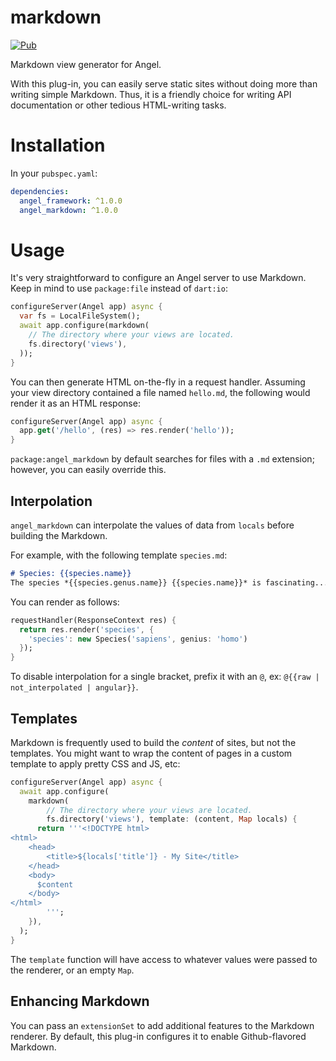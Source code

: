 # markdown
[![Pub](https://img.shields.io/pub/v/angel_markdown.svg)](https://pub.dartlang.org/packages/angel_markdown)

Markdown view generator for Angel. 

With this plug-in, you can easily serve
static sites without doing more than writing simple Markdown. Thus, it is a friendly
choice for writing API documentation or other tedious HTML-writing tasks.

# Installation
In your `pubspec.yaml`:

```yaml
dependencies:
  angel_framework: ^1.0.0
  angel_markdown: ^1.0.0
```

# Usage
It's very straightforward to configure an Angel server to use Markdown.
Keep in mind to use `package:file` instead of `dart:io`:

```dart
configureServer(Angel app) async {
  var fs = LocalFileSystem();
  await app.configure(markdown(
    // The directory where your views are located.
    fs.directory('views'),
  ));
}
```

You can then generate HTML on-the-fly in a request handler.
Assuming your view directory contained a file named `hello.md`, the
following would render it as an HTML response:

```dart
configureServer(Angel app) async {
  app.get('/hello', (res) => res.render('hello'));
}
```

`package:angel_markdown` by default searches for files with a `.md` extension; however,
you can easily override this.

## Interpolation
`angel_markdown` can interpolate the values of data from `locals` before building the Markdown.

For example, with the following template `species.md`:

```markdown
# Species: {{species.name}}
The species *{{species.genus.name}} {{species.name}}* is fascinating...
```

You can render as follows:

```dart
requestHandler(ResponseContext res) {
  return res.render('species', {
    'species': new Species('sapiens', genius: 'homo')
  });
}
```

To disable interpolation for a single bracket, prefix it with an `@`, ex: `@{{raw | not_interpolated | angular}}`.

## Templates
Markdown is frequently used to build the *content* of sites, but not the templates.
You might want to wrap the content of pages in a custom template to apply pretty
CSS and JS, etc:

```dart
configureServer(Angel app) async {
  await app.configure(
    markdown(
        // The directory where your views are located.
        fs.directory('views'), template: (content, Map locals) {
      return '''<!DOCTYPE html>
<html>
    <head>
        <title>${locals['title']} - My Site</title>
    </head>
    <body>
      $content
    </body>
</html>
        ''';
    }),
  );
}
```

The `template` function will have access to whatever values were passed to the renderer,
or an empty `Map`.

## Enhancing Markdown
You can pass an `extensionSet` to add additional features to the Markdown renderer.
By default, this plug-in configures it to enable Github-flavored Markdown.